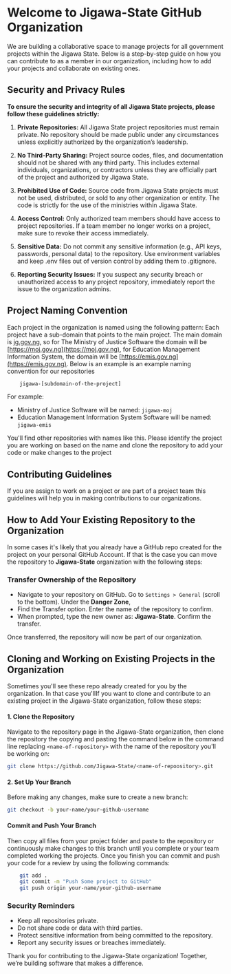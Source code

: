 # Welcome to Jigawa-State GitHub Organization
We are building a collaborative space to manage projects for all government projects within the Jigawa State. Below is a step-by-step guide on how you can contribute to as a member in our organization, including how to add your projects and collaborate on existing ones.

## Security and Privacy Rules
**To ensure the security and integrity of all Jigawa State projects, please follow these guidelines strictly:**

1. **Private Repositories:** All Jigawa State project repositories must remain private. No repository should be made public under any circumstances unless explicitly authorized by the organization’s leadership.

2. **No Third-Party Sharing:** Project source codes, files, and documentation should not be shared with any third party. This includes external individuals, organizations, or contractors unless they are officially part of the project and authorized by Jigawa State.

3. **Prohibited Use of Code:** Source code from Jigawa State projects must not be used, distributed, or sold to any other organization or entity. The code is strictly for the use of the ministries within Jigawa State.

4. **Access Control:** Only authorized team members should have access to project repositories. If a team member no longer works on a project, make sure to revoke their access immediately.

5. **Sensitive Data:** Do not commit any sensitive information (e.g., API keys, passwords, personal data) to the repository. Use environment variables and keep .env files out of version control by adding them to .gitignore.

6. **Reporting Security Issues:** If you suspect any security breach or unauthorized access to any project repository, immediately report the issue to the organization admins.



## Project Naming Convention
Each project in the organization is named using the following pattern: Each project have a sub-domain that points to the main project. The main domain is [jg.gov.ng](https://jg.gov.ng), so for The Ministry of Justice Software the domain will be [https://moj.gov.ng](https://moj.gov.ng), for Education Management Information System, the domain will be [https://emis.gov.ng](https://emis.gov.ng). Below is an example is an example naming convention for our repositories

```bash
    jigawa-[subdomain-of-the-project]
```


For example: 
- Ministry of Justice Software will be named: `jigawa-moj`
- Education Management Information System Software will be named: `jigawa-emis`

You'll find other repositories with names like this. Please identify the project you are working on based on the name and clone the repository to add your code or make changes to the project 



## Contributing Guidelines

If you are assign to work on a project or are part of a project team this guidelines will help you in making contributions to our organizations.  


## How to Add Your Existing Repository to the Organization
In some cases it's likely that you already have a GitHub repo created for the project on your personal GitHub Account. If that is the case you can move the repository to **Jigawa-State** organization with the following steps: 

### Transfer Ownership of the Repository
- Navigate to your repository on GitHub.
Go to `Settings > General` (scroll to the bottom).
Under the **Danger Zone**, 
- Find the Transfer option. Enter the name of the repository to confirm.
- When prompted, type the new owner as: **Jigawa-State**.
Confirm the transfer.

Once transferred, the repository will now be part of our organization.


## Cloning and Working on Existing Projects in the Organization
Sometimes you'll see these repo already created for you by the organization. In that case you'llIf you want to clone and contribute to an existing project in the Jigawa-State organization, follow these steps:

#### 1. Clone the Repository
Navigate to the repository page in the Jigawa-State organization, then clone the repository the copying and pasting the command below in the command line replacing `<name-of-repository>` with the name of the repository you'll be working on:

```bash
git clone https://github.com/Jigawa-State/<name-of-repoository>.git
```
#### 2. Set Up Your Branch
Before making any changes, make sure to create a new branch:

```bash
git checkout -b your-name/your-github-username
```
#### Commit and Push Your Branch
 Then copy all files from your project folder and paste to the repository or continuously make changes to this branch until you complete or your team completed working the projects. Once you finish you can commit and push your code for a review by using the following commands: 


```bash
    git add .
    git commit -m "Push Some project to GitHub" 
    git push origin your-name/your-github-username
```







### Security Reminders
- Keep all repositories private.
- Do not share code or data with third parties.
- Protect sensitive information from being committed to the repository.
- Report any security issues or breaches immediately.


Thank you for contributing to the Jigawa-State organization! Together, we’re building software that makes a difference.
